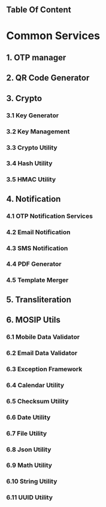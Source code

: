 ## Table Of Content
# Common Services
## 1. OTP manager
## 2. QR Code Generator
## 3. Crypto
### 3.1 Key Generator
### 3.2 Key Management
### 3.3 Crypto Utility 
### 3.4 Hash Utility
### 3.5 HMAC Utility 
## 4. Notification
### 4.1 OTP Notification Services
### 4.2 Email Notification
### 4.3 SMS Notification
### 4.4 PDF Generator
### 4.5 Template Merger
## 5. Transliteration
## 6. MOSIP Utils
### 6.1 Mobile Data Validator
### 6.2 Email Data Validator
### 6.3 Exception Framework
### 6.4 Calendar Utility 
### 6.5 Checksum Utility 
### 6.6 Date Utility
### 6.7 File Utility
### 6.8 Json Utility
### 6.9 Math Utility
### 6.10 String Utility
### 6.11 UUID Utility
